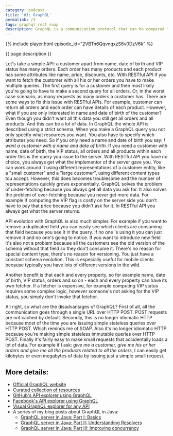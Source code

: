 ```yaml
---
category: podcast
title: '#3: GraphQL'
permalink: /3
tags: graphql rest soap
description: GraphQL is a communication protocol that can be compared to RESTful APIs. Just like REST it uses HTTP, however, it tries to solve some issues with it, namely the lack of schema over- and under-fetching.
---
```


{% include player.html episode_id="2VBTn6QqvnqxzS6v0DzV6k" %}

{{ page.description }}

Let's take a simple API: a customer apart from name, date of birth and VIP status has many orders.
Each order has many products and each product has some attributes like name, price, discounts, etc.
With RESTful API if you want to fetch the customer with all his or her orders you have to make multiple queries.
The first query is for a customer and then most likely you're going to have to make a second query for all orders.
Or, in the worst case scenario, as many requests as many orders a customer has.
There are some ways to fix this issue with RESTful APIs.
For example, customer can return all orders and each order can have details of each product.
However, what if you are only interested in name and date of birth of the customer?
Even though you didn't want all this data you still get all orders and all products.
And this can be a lot of data.
In GraphQL the whole API is described using a strict schema.
When you make a GraphQL query you not only specify what resources you want.
You also have to specify which attributes you need.
So if you only need a name and date of birth you say: _I want a customer with a name and date of birth_.
If you need a customer with name, date of birth, the VIP status, all orders and all products within each order this is the query you issue to the server.
With RESTful API you have no choice, you always get what the implementor of the server gave you.
You can work around it using different representations of a customer entity, like a "small customer" and a "large customer", using different content types tou accept.
However, this does becomes troublesome and the number of representations quickly grows exponentially.
GraphQL solves the problem of under-fetching because you always get all data you ask for.
It also solves the problem of over-fetching because you never get more data.
For example if computing the VIP flag is costly on the server side you don't have to pay that price because you didn't ask for it.
In RESTful API you always get what the server returns.

API evolution with GraphQL is also much simpler.
For example if you want to remove a duplicated field you can easily see which clients are consuming that field because you see it in the query.
If no one 's using it you can just remove it and no one's going to notice.
If you want to introduce new field it's also not a problem because all the customers see the old version of the schema without that field so they don't consume it.
There's no reason for special content type, there's no reason for versioning.
You just have a constant schema evolution.
This is especially useful for mobile clients because typically you have lots of different versions in the wild.

Another benefit is that each and every property, so for example name, date of birth, VIP status, orders and so on - each and every property can have its own fetcher.
If a fetcher is expensive, for example computing VIP status requires some complex logic, however someone's not asking for the VIP status, you simply don't invoke that fetcher.

All right, so what are the disadvantages of GraphQL?
First of all, all the communication goes through a single URL over HTTP POST.
POST requests are not cached by default.
Secondly, this is no longer idiomatic HTTP because most of the time you are issuing simple stateless queries over HTTP POST.
Which reminds me of SOAP.
Also it's no longer idiomatic HTTP because you're making simple stateless immutable queries over HTTP POST.
Finally it's fairly easy to make small requests that accidentally loads a lot of data.
For example if I ask: _give me a customer, give me his or her orders and give me all the products related to all the orders_, I can easily get kilobytes or even megabytes of data by issuing just a simple small request.


## More details:

* [Official GraphQL website](https://graphql.org/)
* [Curated collection of resources](https://github.com/chentsulin/awesome-graphql)
* [GitHub's API explorer using GraphQL](https://developer.github.com/v4/explorer/)
* [Facebook's API explorer using GraphQL](https://developers.facebook.com/tools/explorer/)
* [Visual GraphQL explorer for any API](https://github.com/graphql/graphiql)
* A series of my blog posts about GraphQL in Java:
    * [GraphQL server in Java: Part I: Basics](https://www.nurkiewicz.com/2019/10/graphql-server-in-java-part-i-basics.html)
    * [GraphQL server in Java: Part II: Understanding Resolvers](https://www.nurkiewicz.com/2019/10/graphql-server-in-java-part-ii.html)
    * [GraphQL server in Java: Part III: Improving concurrency](https://www.nurkiewicz.com/2020/03/graphql-server-in-java-part-iii.html)


